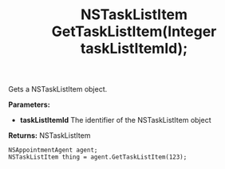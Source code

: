 ﻿---
uid: crmscript_ref_NSAppointmentAgent_GetTaskListItem
title: NSTaskListItem GetTaskListItem(Integer taskListItemId);
intellisense: NSAppointmentAgent.GetTaskListItem
keywords: NSAppointmentAgent, GetTaskListItem
so.topic: reference
---

Gets a NSTaskListItem object.

**Parameters:**
 - **taskListItemId** The identifier of the NSTaskListItem object

**Returns:** NSTaskListItem

```crmscript
NSAppointmentAgent agent;
NSTaskListItem thing = agent.GetTaskListItem(123);
```

